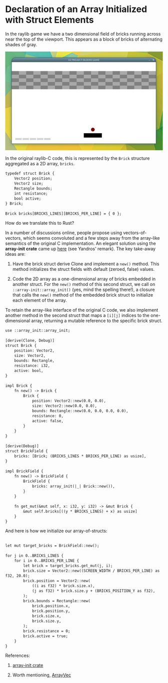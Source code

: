 # Declaration of an Array Initialized with Struct Elements

In the raylib game we have a two dimensional field of bricks running across near the top of the viewport. This appears as a block of bricks of alternating shades of gray. 

![](02-brickfield.jpg)

In the original raylib-C code, this is represented by the `Brick` structure aggregated as a 2D array, `bricks`.

```
typedef struct Brick {
    Vector2 position;
    Vector2 size;
    Rectangle bounds;
    int resistance;
    bool active;
} Brick;

Brick bricks[BRICKS_LINES][BRICKS_PER_LINE] = { 0 };
```
How do we translate this to Rust?

In a number of discussions online, people propose using vectors-of-vectors, which seems convoluted and a few steps away from the array-like semantics of the original C implementation. An elegant solution using the **array-init crate** came up [here](https://users.rust-lang.org/t/initializing-an-array-of-structs/36586/7) (see Yandros' remark). The key take-away ideas are:

1. Have the brick struct derive Clone and implement a `new()` method. This method initializes the struct fields with default (zeroed, false) values.
   
2. Code the 2D array as a one-dimensional array of bricks embedded in another struct. For the `new()` method of this second struct, we call on `::array-init::array_init()` (yes, mind the spelling there!), a closure that calls the `new()` method of the embedded brick struct to initialize each element of the array.

To retain the array-like interface of the original C code, we also implement another method in the second struct that maps a `[i][j]` indices to the one-dimensional array, returning a mutable reference to the specific brick struct. 

```
use ::array_init::array_init;

[derive(Clone, Debug)]
struct Brick {
    position: Vector2,
    size: Vector2,
    bounds: Rectangle,
    resistance: i32,
    active: bool,
}

impl Brick {
    fn new() -> Brick {
        Brick {
            position: Vector2::new(0.0, 0.0),
            size: Vector2::new(0.0, 0.0),
            bounds: Rectangle::new(0.0, 0.0, 0.0, 0.0),
            resistance: 0,
            active: false,
        }
    }
}

[derive(Debug)]
struct BrickField {
    bricks: [Brick; (BRICKS_LINES * BRICKS_PER_LINE) as usize],
}

impl BrickField {
    fn new() -> BrickField {
        BrickField {
            bricks: array_init(|_| Brick::new()),
        }
    }

    fn get_mut(&mut self, x: i32, y: i32) -> &mut Brick {
        &mut self.bricks[((y * BRICKS_LINES) + x) as usize]
    }
}
```

And here is how we initialize our array-of-structs:

```

let mut target_bricks = BrickField::new();

for j in 0..BRICKS_LINES {
    for i in 0..BRICKS_PER_LINE {
        let brick = target_bricks.get_mut(j, i);
        brick.size = Vector2::new((SCREEN_WIDTH / BRICKS_PER_LINE) as f32, 20.0);
        brick.position = Vector2::new(
            ((i as f32) * brick.size.x),
            (j as f32) * brick.size.y + (BRICKS_POSITION_Y as f32),
        );
        brick.bounds = Rectangle::new(
            brick.position.x,
            brick.position.y,
            brick.size.x,
            brick.size.y,
        );
        brick.resistance = 0;
        brick.active = true;
    }
}
```

References:

1. [array-init crate](https://crates.io/crates/array-init)

2. Worth mentioning, [ArrayVec](https://doc.servo.org/arrayvec/struct.ArrayVec.html)
